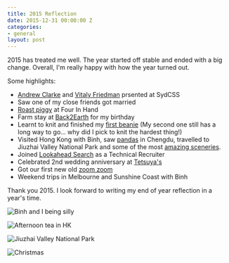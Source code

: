 ```yaml
---
title: 2015 Reflection
date: 2015-12-31 00:00:00 Z
categories:
- general
layout: post
---
```


2015 has treated me well. The year started off stable and ended with a big change.  Overall, I'm really happy with how the year turned out.

Some highlights:

- [Andrew Clarke](http://www.meetup.com/SydCSS/photos/25972857/435624407/) and [Vitaly Friedman](http://www.meetup.com/SydCSS/photos/26520948/443829246/) prsented at SydCSS
- Saw one of my close friends got married
- [Roast piggy](https://www.instagram.com/p/0hlonCC2nN) at Four In Hand
- Farm stay at [Back2Earth](https://www.instagram.com/p/5QibA4C2q-/) for my birthday
- Learnt to knit and finished my [first beanie](https://www.instagram.com/p/8S1zeGC2qU/) (My second one still has a long way to go... why did I pick to knit the hardest thing!)
- Visited Hong Kong with Binh, saw [pandas](https://www.instagram.com/p/9Bf1WOC2md/) in Chengdu, travelled to Jiuzhai Valley National Park and some of the most [amazing sceneries](https://www.instagram.com/p/9QGosEi2ju/).
- Joined [Lookahead Search](http://www.lookahead.com.au/) as a Technical Recruiter
- Celebrated 2nd wedding anniversary at [Tetsuya's](https://www.instagram.com/p/-v4JhrC2pI/)
- Got our first new old [zoom zoom](https://www.instagram.com/p/_qhm-QC2qD/)
- Weekend trips in Melbourne and Sunshine Coast with Binh

Thank you 2015. I look forward to writing my end of year reflection in a year's time.

![Binh and I being silly]({{site.baseurl}}https://igcdn-photos-h-a.akamaihd.net/hphotos-ak-xpa1/t51.2885-15/e35/12356606_1748627202025023_34730105_n.jpg)

![Afternoon tea in HK]({{site.baseurl}}https://igcdn-photos-d-a.akamaihd.net/hphotos-ak-xpa1/t51.2885-15/e35/12081102_1059311964113995_2134348947_n.jpg)

![Jiuzhai Valley National Park]({{site.baseurl}}https://igcdn-photos-a-a.akamaihd.net/hphotos-ak-xtp1/t51.2885-15/e35/12107621_696580793776232_445285356_n.jpg)

![Christmas]({{site.baseurl}}https://igcdn-photos-g-a.akamaihd.net/hphotos-ak-xtp1/t51.2885-15/e35/12393974_564650807044790_1580512035_n.jpg)
